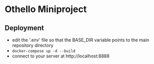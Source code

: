 # Othello Miniproject


## Deployment

- edit the '.env' file so that the BASE_DIR variable points to the main repository directory
- `docker-compose up -d --build`
- connect to your server at http://localhost:8888

